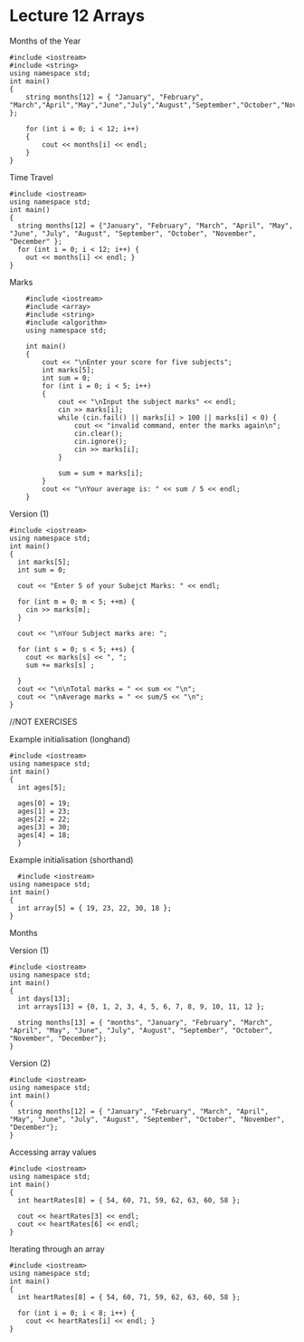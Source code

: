 # Lecture 12 Arrays



  
Months of the Year

    #include <iostream>
    #include <string>
    using namespace std;
    int main()
    {
        string months[12] = { "January", "February", "March","April","May","June","July","August","September","October","November","December" };

        for (int i = 0; i < 12; i++)
        {
            cout << months[i] << endl;
        }
    }

  

Time Travel
                                 
    #include <iostream>
    using namespace std;
    int main()
    {
      string months[12] = {"January", "February", "March", "April", "May", "June", "July", "August", "September", "October", "November", "December" };
      for (int i = 0; i < 12; i++) {
        out << months[i] << endl; }
    }

                     
                            
Marks

        #include <iostream>
        #include <array>
        #include <string>
        #include <algorithm>
        using namespace std;

        int main()
        {
            cout << "\nEnter your score for five subjects";
            int marks[5];
            int sum = 0;
            for (int i = 0; i < 5; i++)
            {
                cout << "\nInput the subject marks" << endl;
                cin >> marks[i];
                while (cin.fail() || marks[i] > 100 || marks[i] < 0) {
                    cout << "invalid command, enter the marks again\n";
                    cin.clear();
                    cin.ignore();
                    cin >> marks[i];
                }

                sum = sum + marks[i];
            }
            cout << "\nYour average is: " << sum / 5 << endl;
        }

Version (1)

    #include <iostream>
    using namespace std;
    int main()
    {
      int marks[5];
      int sum = 0;

      cout << "Enter 5 of your Subejct Marks: " << endl;

      for (int m = 0; m < 5; ++m) {
        cin >> marks[m];
      }

      cout << "\nYour Subject marks are: ";

      for (int s = 0; s < 5; ++s) {
        cout << marks[s] << ", ";
        sum += marks[s] ;

      }
      cout << "\n\nTotal marks = " << sum << "\n";
      cout << "\nAverage marks = " << sum/5 << "\n";
    }
    
    

//NOT EXERCISES

Example initialisation (longhand)

    #include <iostream>
    using namespace std;
    int main()
    {
      int ages[5];

      ages[0] = 19;
      ages[1] = 23;
      ages[2] = 22;
      ages[3] = 30;
      ages[4] = 18;
      }
      
      
Example initialisation (shorthand)

      #include <iostream>
    using namespace std;
    int main()
    {
      int array[5] = { 19, 23, 22, 30, 18 };
    }

Months

Version (1)

    #include <iostream>
    using namespace std;
    int main()
    {
      int days[13];
      int arrays[13] = {0, 1, 2, 3, 4, 5, 6, 7, 8, 9, 10, 11, 12 };

      string months[13] = { "months", "January", "February", "March", "April", "May", "June", "July", "August", "September", "October", "November", "December"};
    }


Version (2)

    #include <iostream>
    using namespace std;
    int main()
    {
      string months[12] = { "January", "February", "March", "April", "May", "June", "July", "August", "September", "October", "November", "December"};
    }

  
  
Accessing array values
  
    #include <iostream>
    using namespace std;
    int main()
    {
      int heartRates[8] = { 54, 60, 71, 59, 62, 63, 60, 58 };

      cout << heartRates[3] << endl;
      cout << heartRates[6] << endl;
    }

  
  
Iterating through an array
  
    #include <iostream>
    using namespace std;
    int main()
    {
      int heartRates[8] = { 54, 60, 71, 59, 62, 63, 60, 58 };

      for (int i = 0; i < 8; i++) {
        cout << heartRates[i] << endl; }
    }

















